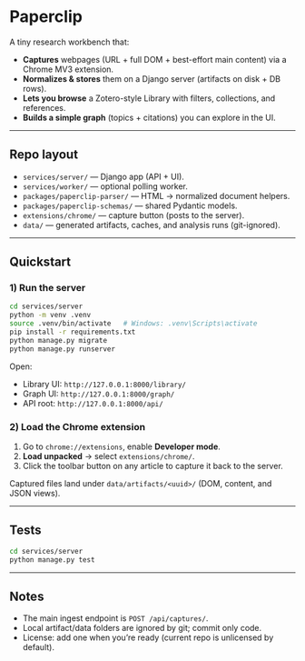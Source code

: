 # Paperclip

A tiny research workbench that:
- **Captures** webpages (URL + full DOM + best-effort main content) via a Chrome MV3 extension.
- **Normalizes & stores** them on a Django server (artifacts on disk + DB rows).
- **Lets you browse** a Zotero-style Library with filters, collections, and references.
- **Builds a simple graph** (topics + citations) you can explore in the UI.

---

## Repo layout
- `services/server/` — Django app (API + UI).
- `services/worker/` — optional polling worker.
- `packages/paperclip-parser/` — HTML → normalized document helpers.
- `packages/paperclip-schemas/` — shared Pydantic models.
- `extensions/chrome/` — capture button (posts to the server).
- `data/` — generated artifacts, caches, and analysis runs (git-ignored).

---

## Quickstart

### 1) Run the server
```bash
cd services/server
python -m venv .venv
source .venv/bin/activate   # Windows: .venv\Scripts\activate
pip install -r requirements.txt
python manage.py migrate
python manage.py runserver
````

Open:

* Library UI: `http://127.0.0.1:8000/library/`
* Graph UI: `http://127.0.0.1:8000/graph/`
* API root: `http://127.0.0.1:8000/api/`

### 2) Load the Chrome extension

1. Go to `chrome://extensions`, enable **Developer mode**.
2. **Load unpacked** → select `extensions/chrome/`.
3. Click the toolbar button on any article to capture it back to the server.

Captured files land under `data/artifacts/<uuid>/` (DOM, content, and JSON views).

---

## Tests

```bash
cd services/server
python manage.py test
```

---

## Notes

* The main ingest endpoint is `POST /api/captures/`.
* Local artifact/data folders are ignored by git; commit only code.
* License: add one when you’re ready (current repo is unlicensed by default).

````